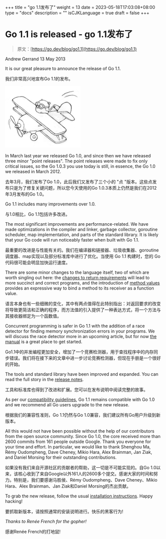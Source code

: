+++
title = "go 1.1发布了"
weight = 13
date = 2023-05-18T17:03:08+08:00
type = "docs"
description = ""
isCJKLanguage = true
draft = false
+++

# Go 1.1 is released - go 1.1发布了

> 原文：[https://go.dev/blog/go1.1](https://go.dev/blog/go1.1)

Andrew Gerrand
13 May 2013

It is our great pleasure to announce the release of Go 1.1.

我们非常高兴地宣布Go 1.1的发布。

![img](Go1_1IsReleased_img/gopherbiplane5.jpg)

In March last year we released Go 1.0, and since then we have released three minor "point releases". The point releases were made to fix only critical issues, so the Go 1.0.3 you use today is still, in essence, the Go 1.0 we released in March 2012.

去年3月，我们发布了Go 1.0，此后我们又发布了三个小的 "点 "版本。这些点发布只是为了修复关键问题，所以您今天使用的Go 1.0.3本质上仍然是我们在2012年3月发布的Go 1.0。

Go 1.1 includes many improvements over 1.0.

与1.0相比，Go 1.1包括许多改进。

The most significant improvements are performance-related. We have made optimizations in the compiler and linker, garbage collector, goroutine scheduler, map implementation, and parts of the standard library. It is likely that your Go code will run noticeably faster when built with Go 1.1.

最重要的改进是与性能有关的。我们在编译器和链接器、垃圾收集器、goroutine调度器、map实现以及部分标准库中进行了优化。当使用 Go 1.1 构建时，您的 Go 代码很可能会明显加快运行速度。

There are some minor changes to the language itself, two of which are worth singling out here: the [changes to return requirements](https://go.dev/doc/go1.1#return) will lead to more succinct and correct programs, and the introduction of [method values](https://go.dev/doc/go1.1#method_values) provides an expressive way to bind a method to its receiver as a function value.

语言本身也有一些细微的变化，其中有两点值得在此特别指出：对返回要求的改变将导致更简洁和正确的程序，而方法值的引入提供了一种表达方式，将一个方法与其接收器绑定为一个函数值。

Concurrent programming is safer in Go 1.1 with the addition of a race detector for finding memory synchronization errors in your programs. We will discuss the race detector more in an upcoming article, but for now [the manual](https://go.dev/doc/articles/race_detector.html) is a great place to get started.

Go1.1中的并发编程更加安全，增加了一个竞赛检测器，用于查找程序中的内存同步错误。我们将在接下来的文章中进一步讨论竞赛检测器，但现在手册是一个很好的开始。

The tools and standard library have been improved and expanded. You can read the full story in the [release notes](https://go.dev/doc/go1.1).

工具和标准库也得到了改进和扩展。您可以在发布说明中阅读完整的故事。

As per our [compatibility guidelines](https://go.dev/doc/go1compat.html), Go 1.1 remains compatible with Go 1.0 and we recommend all Go users upgrade to the new release.

根据我们的兼容性准则，Go 1.1仍然与Go 1.0兼容，我们建议所有Go用户升级到新版本。

All this would not have been possible without the help of our contributors from the open source community. Since Go 1.0, the core received more than 2600 commits from 161 people outside Google. Thank you everyone for your time and effort. In particular, we would like to thank Shenghou Ma, Rémy Oudompheng, Dave Cheney, Mikio Hara, Alex Brainman, Jan Ziak, and Daniel Morsing for their outstanding contributions.

如果没有我们来自开源社区的贡献者的帮助，这一切是不可能实现的。自Go 1.0以来，该核心收到了来自Google以外161人的2600多个提交。感谢大家的时间和努力。特别是，我们要感谢马胜侯、Rémy Oudompheng、Dave Cheney、Mikio Hara、Alex Brainman、Jan Ziak和Daniel Morsing的杰出贡献。

To grab the new release, follow the usual [installation instructions](https://go.dev/doc/install). Happy hacking!

要抓取新版本，请按照通常的安装说明进行。快乐的黑客行为!

*Thanks to Renée French for the gopher!*

感谢Renée French的打地鼠!

